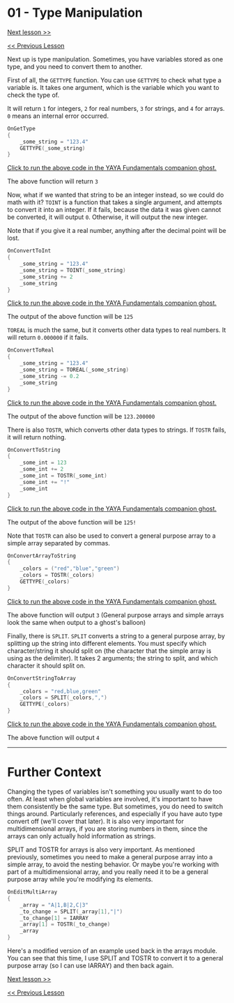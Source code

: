 # 01 - Type Manipulation

[Next lesson >>]()

[<< Previous Lesson]()

Next up is type manipulation. Sometimes, you have variables stored as one type, and you need to convert them to another.

First of all, the `GETTYPE` function. You can use `GETTYPE` to check what type a variable is. It takes one argument, which is the variable which you want to check the type of.

It will return `1` for integers, `2` for real numbers, `3` for strings, and `4` for arrays. `0` means an internal error occurred.

```c
OnGetType
{
	_some_string = "123.4"
	GETTYPE(_some_string)
}
```

[Click to run the above code in the YAYA Fundamentals companion ghost.](https://zichqec.github.io/s-the-skeleton/jump.html?url=x-ukagaka-link%3Atype%3Devent%26ghost%3DYAYA%20Fundamentals%26info%3DOnExample.M5.L1.GetType)

The above function will return `3`

Now, what if we wanted that string to be an integer instead, so we could do math with it? `TOINT` is a function that takes a single argument, and attempts to convert it into an integer. If it fails, because the data it was given cannot be converted, it will output `0`. Otherwise, it will output the new integer.

Note that if you give it a real number, anything after the decimal point will be lost.

```c
OnConvertToInt
{
	_some_string = "123.4"
	_some_string = TOINT(_some_string)
	_some_string += 2
	_some_string
}
```

[Click to run the above code in the YAYA Fundamentals companion ghost.](https://zichqec.github.io/s-the-skeleton/jump.html?url=x-ukagaka-link%3Atype%3Devent%26ghost%3DYAYA%20Fundamentals%26info%3DOnExample.M5.L1.ConvertToInt)

The output of the above function will be `125`

`TOREAL` is much the same, but it converts other data types to real numbers. It will return `0.000000` if it fails.

```c
OnConvertToReal
{
	_some_string = "123.4"
	_some_string = TOREAL(_some_string)
	_some_string -= 0.2
	_some_string
}
```

[Click to run the above code in the YAYA Fundamentals companion ghost.](https://zichqec.github.io/s-the-skeleton/jump.html?url=x-ukagaka-link%3Atype%3Devent%26ghost%3DYAYA%20Fundamentals%26info%3DOnExample.M5.L1.ConvertToReal)

The output of the above function will be `123.200000`

There is also `TOSTR`, which converts other data types to strings. If `TOSTR` fails, it will return nothing.

```c
OnConvertToString
{
	_some_int = 123
	_some_int += 2
	_some_int = TOSTR(_some_int)
	_some_int += "!"
	_some_int
}
```

[Click to run the above code in the YAYA Fundamentals companion ghost.](https://zichqec.github.io/s-the-skeleton/jump.html?url=x-ukagaka-link%3Atype%3Devent%26ghost%3DYAYA%20Fundamentals%26info%3DOnExample.M5.L1.ConvertToString)

The output of the above function will be `125!`

Note that `TOSTR` can also be used to convert a general purpose array to a simple array separated by commas.

```c
OnConvertArrayToString
{
	_colors = ("red","blue","green")
	_colors = TOSTR(_colors)
	GETTYPE(_colors)
}
```

[Click to run the above code in the YAYA Fundamentals companion ghost.](https://zichqec.github.io/s-the-skeleton/jump.html?url=x-ukagaka-link%3Atype%3Devent%26ghost%3DYAYA%20Fundamentals%26info%3DOnExample.M5.L1.ConvertArrayToString)

The above function will output `3` (General purpose arrays and simple arrays look the same when output to a ghost's balloon)

Finally, there is `SPLIT`. `SPLIT` converts a string to a general purpose array, by splitting up the string into different elements. You must specify which character/string it should split on (the character that the simple array is using as the delimiter). It takes 2 arguments; the string to split, and which character it should split on.

```c
OnConvertStringToArray
{
	_colors = "red,blue,green"
	_colors = SPLIT(_colors,",")
	GETTYPE(_colors)
}
```

[Click to run the above code in the YAYA Fundamentals companion ghost.](https://zichqec.github.io/s-the-skeleton/jump.html?url=x-ukagaka-link%3Atype%3Devent%26ghost%3DYAYA%20Fundamentals%26info%3DOnExample.M5.L1.ConvertStringToArray)

The above function will output `4`

---

# Further Context

Changing the types of variables isn't something you usually want to do too often. At least when global variables are involved, it's important to have them consistently be the same type. But sometimes, you do need to switch things around. Particularly references, and especially if you have auto type convert off (we'll cover that later). It is also very important for multidimensional arrays, if you are storing numbers in them, since the arrays can only actually hold information as strings.

SPLIT and TOSTR for arrays is also very important. As mentioned previously, sometimes you need to make a general purpose array into a simple array, to avoid the nesting behavior. Or maybe you're working with part of a multidimensional array, and you really need it to be a general purpose array while you're modifying its elements.

```c
OnEditMultiArray
{
	_array = "A|1,B|2,C|3"
	_to_change = SPLIT(_array[1],"|")
	_to_change[1] = IARRAY
	_array[1] = TOSTR(_to_change)
	_array
}
```

Here's a modified version of an example used back in the arrays module. You can see that this time, I use SPLIT and TOSTR to convert it to a general purpose array (so I can use IARRAY) and then back again.

[Next lesson >>]()

[<< Previous Lesson]()